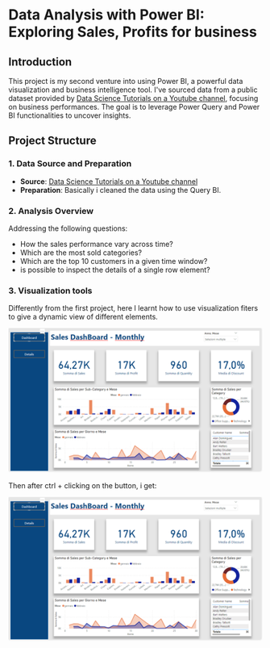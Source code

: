 # Data Analysis with Power BI: Exploring Sales, Profits for business

## Introduction

This project is my second venture into using Power BI, a powerful data visualization and business intelligence tool. I've sourced data from a public dataset provided by 
[Data Science Tutorials on a  Youtube channel](https://www.youtube.com/watch?v=TwteCRMYJuA&list=PLSj0xkpVG0ovX70-Esr-r7ke-NjeqdqXF&index=3), focusing on business performances. The goal is to leverage Power Query and Power BI functionalities to uncover insights.

## Project Structure

### 1. Data Source and Preparation
- **Source**: [Data Science Tutorials on a  Youtube channel](https://www.youtube.com/watch?v=TwteCRMYJuA&list=PLSj0xkpVG0ovX70-Esr-r7ke-NjeqdqXF&index=3)
- **Preparation**: Basically i cleaned the data  using the Query BI.
### 2. Analysis Overview
Addressing the following questions:
- How the sales performance vary across time?
- Which are the most sold categories?
- Which are the top 10 customers in a given time window?
- is possible to inspect the details of a single row element?

### 3. Visualization tools
Differently from the first project,
here I learnt how to use visualization fiters to give a dynamic view of different elements.

![first_page](https://github.com/SimBoex/Power-BI-projects/blob/77bc045ca3ab931e106de31120c9dddfd394cabc/Project%232/firstPageSecondReport.png)


Then after ctrl  + clicking on the button, i get:

![second_page](https://github.com/SimBoex/Power-BI-projects/blob/77bc045ca3ab931e106de31120c9dddfd394cabc/Project%232/firstPageSecondReport.png)
